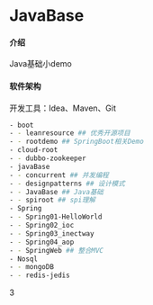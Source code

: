 # JavaBase

#### 介绍
Java基础小demo

#### 软件架构
开发工具：Idea、Maven、Git

```bash
- boot
- - leanresource ## 优秀开源项目
- - rootdemo ## SpringBoot相关Demo
- cloud-root
- - dubbo-zookeeper
- javaBase
- - concurrent ## 并发编程
- - designpatterns ## 设计模式
- - JavaBase ## Java基础
- - spiroot ## spi理解
- Spring
- - Spring01-HelloWorld
- - Spring02_ioc
- - Spring03_inectway
- - Spring04_aop
- - SpringWeb ## 整合MVC
- Nosql
- - mongoDB
- - redis-jedis 
```

3